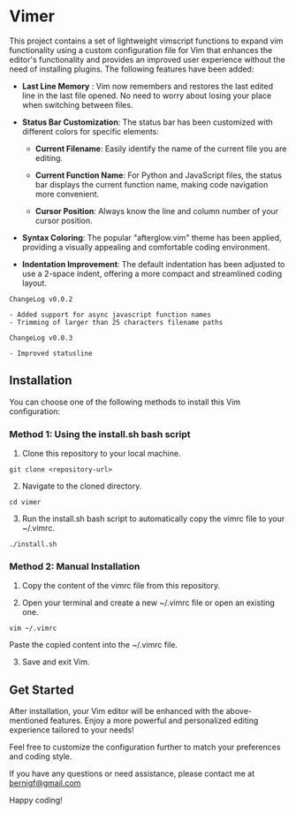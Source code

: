 # Vimer


This project contains a set of lightweight vimscript functions to expand vim functionality using a custom configuration file for Vim that enhances the editor's functionality and provides an improved user experience without the need of installing plugins. The following features have been added:

- **Last Line Memory** : Vim now remembers and restores the last edited line in the last file opened. No need to worry about losing your place when switching between files.

- **Status Bar Customization**: The status bar has been customized with different colors for specific elements:

    - **Current Filename**: Easily identify the name of the current file you are editing.

    - **Current Function Name**: For Python and JavaScript files, the status bar displays the current function name, making code navigation more convenient.

    - **Cursor Position**: Always know the line and column number of your cursor position.

- **Syntax Coloring**: The popular "afterglow.vim" theme has been applied, providing a visually appealing and comfortable coding environment.

- **Indentation Improvement**: The default indentation has been adjusted to use a 2-space indent, offering a more compact and streamlined coding layout.

```
ChangeLog v0.0.2

- Added support for async javascript function names
- Trimming of larger than 25 characters filename paths

ChangeLog v0.0.3

- Improved statusline
```

## Installation
You can choose one of the following methods to install this Vim configuration:

### Method 1: Using the install.sh bash script

1. Clone this repository to your local machine.

```
git clone <repository-url>
```
2. Navigate to the cloned directory.

```
cd vimer
```
3. Run the install.sh bash script to automatically copy the vimrc file to your ~/.vimrc.

```
./install.sh
```
### Method 2: Manual Installation
1. Copy the content of the vimrc file from this repository.

2. Open your terminal and create a new ~/.vimrc file or open an existing one.

```
vim ~/.vimrc
```
Paste the copied content into the ~/.vimrc file.

3. Save and exit Vim.

## Get Started
After installation, your Vim editor will be enhanced with the above-mentioned features. Enjoy a more powerful and personalized editing experience tailored to your needs!

Feel free to customize the configuration further to match your preferences and coding style.

If you have any questions or need assistance, please contact me at bernigf@gmail.com

Happy coding!
